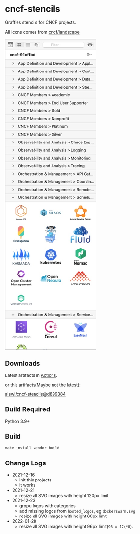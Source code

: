 # cncf-stencils

Graffles stencils for CNCF projects.

All icons comes from [cncf/landscape](https://github.com/cncf/landscape/)

![snapshot](https://github.com/alswl/cncf-stencils/blob/master/snapshot.jpg?raw=true)

## Downloads

Latest artifacts in [Actions](https://github.com/alswl/cncf-stencils/actions).

or this artifacts(Maybe not the latest):

[alswl/cncf-stencils@d899384](https://github.com/alswl/cncf-stencils/actions/runs/1636098892)

## Build Required

Python 3.9+


## Build

```
make install vendor build
```

## Change Logs

- 2021-12-16
  - init this projects
  - it works
- 2021-12-21
  - resize all SVG images with height 120px limit
- 2021-12-23
  - gropu logos with categories
  - add missing logos from `hosted_logos`, eg `dockerswarm.svg`
  - resize all SVG images with height 80px limit
- 2022-01-28
  - resize all SVG images with height 96px limit(`96 = 12\*8`).
